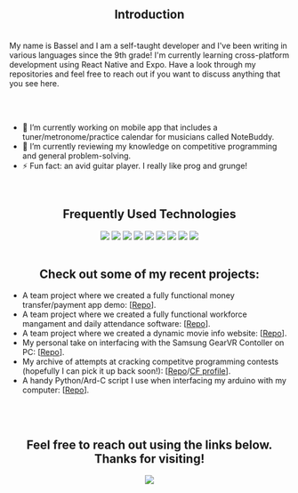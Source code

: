 <h2 align="center">Introduction</h2>

<br>
My name is Bassel and I am a self-taught developer and I've been writing in various languages since the 9th grade! I'm currently learning cross-platform development using React Native and Expo. Have a look through my repositories and feel free to reach out if you want to discuss anything that you see here.

<br><br>

-   🔭 I’m currently working on mobile app that includes a tuner/metronome/practice calendar for musicians called NoteBuddy.
-   🌱 I’m currently reviewing my knowledge on competitive programming and general problem-solving.
-   ⚡ Fun fact: an avid guitar player. I really like prog and grunge!

<br>

<h2 align="center">Frequently Used Technologies</h2>

<div align="center">
 <img src="https://img.shields.io/badge/C/C++-0086d4?style=for-the-badge&logo=c%2B%2B&logoColor=white">   <img src="https://img.shields.io/badge/React_Native-61DAFB?style=for-the-badge&logo=react&logoColor=white">   <img src="https://img.shields.io/badge/html5%20-%23E34F26.svg?&style=for-the-badge&logo=html5&logoColor=white">   <img src="https://img.shields.io/badge/css3%20-%231572B6.svg?&style=for-the-badge&logo=css3&logoColor=white">   <img src="https://img.shields.io/badge/javascript%20-%23323330.svg?&style=for-the-badge&logo=javascript&logoColor=%23F7DF1E">   <img src="https://img.shields.io/badge/PHP-777BB4?style=for-the-badge&logo=php&logoColor=white">   <img src="https://img.shields.io/badge/git%20-%23F05033.svg?&style=for-the-badge&logo=git&logoColor=white"/>    <img src="https://img.shields.io/badge/python%20-%2314354C.svg?&style=for-the-badge&logo=python&logoColor=white">   <img src="http://img.shields.io/badge/Arduino-017481?style=for-the-badge&logo=Arduino&logoColor=white">
</div>
<br>
<h2 align="center">Check out some of my recent projects:</h2>

-   A team project where we created a fully functional money transfer/payment app demo: [[Repo](https://github.com/ZiadWaleed2003/Money-Transferring-App)].
-   A team project where we created a fully functional workforce mangament and daily attendance software: [[Repo](https://github.com/ZiadWaleed2003/Task-Management)].
-   A team project where we created a dynamic movie info website: [[Repo](https://github.com/BasselMalek/obscure-site-private)].
-   My personal take on interfacing with the Samsung GearVR Contoller on PC: [[Repo](https://github.com/BasselMalek/GearVR-controller-win10)].
-   My archive of attempts at cracking competitve programming contests (hopefully I can pick it up back soon!): [[Repo](https://github.com/BasselMalek/competitive-programming)/[CF profile](https://codeforces.com/profile/Struct-pointerception)].
-   A handy Python/Ard-C script I use when interfacing my arduino with my computer: [[Repo](https://github.com/BasselMalek/AP-Music-Player)].

<br><br>

<h2 align="center">Feel free to reach out using the links below. Thanks for visiting!</h2>

<p align="center">
  <a href="https://www.linkedin.com/in/basselmalek07"><img src="https://img.shields.io/badge/linkedin-%230077B5.svg?&style=for-the-badge&logo=linkedin&logoColor=white"/></a>
</p>
